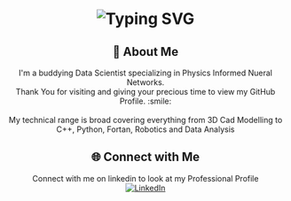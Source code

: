 <div align="center">
    <h1>
        <img src="https://readme-typing-svg.herokuapp.com?font=Jetbrains+mono&size=40&duration=3000&color=33FF33&center=true&vCenter=true&width=435&lines=Hey..+I'm+Prakhar;This+is..;..my+Github..;" alt="Typing SVG"/>
    </h1>
</div>

<div align="center">
    <h2>🚀 About Me</h2>
    <p>I'm a buddying Data Scientist specializing in Physics Informed Nueral Networks.<br>Thank You for visiting and giving your precious time to view my GitHub Profile. :smile: </br><br>My technical range is broad covering everything from 3D Cad Modelling to C++, Python, Fortan, Robotics and Data Analysis</p>
</div>

<div align="center">
    <h2>🌐 Connect with Me</h2>
    <!-- Replace href with your links -->
    Connect with me on linkedin to look at my Professional Profile
   <br> <a href=https://www.linkedin.com/in/prakhar-gupta-441586153/>
        <img src="https://img.shields.io/badge/LinkedIn-0077B5?style=for-the-badge&logo=linkedin&logoColor=white" alt="LinkedIn"/>
    </a></br>
</div>



